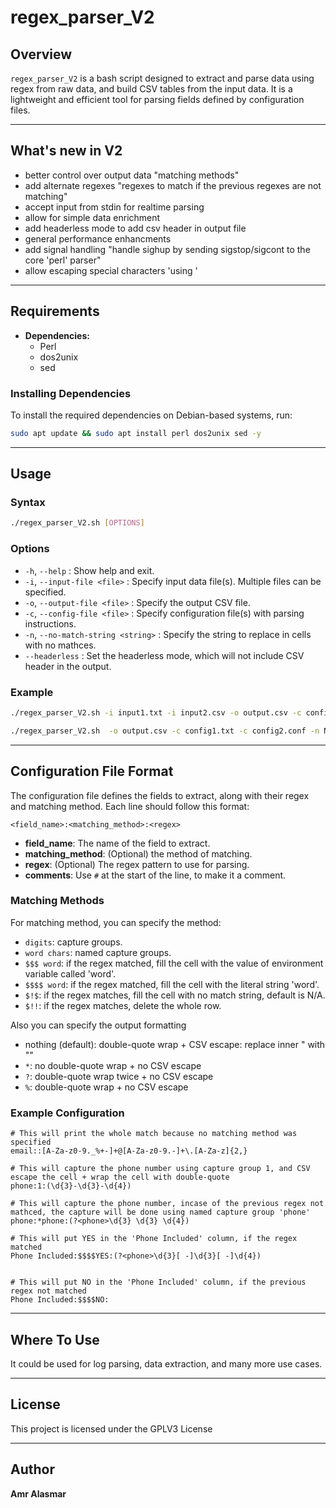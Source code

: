 # regex_parser_V2

## Overview
`regex_parser_V2` is a bash script designed to extract and parse data using regex from raw data, and build CSV tables from the input data. It is a lightweight and efficient tool for parsing fields defined by configuration files.

---

## What's new in V2
  - better control over output data "matching methods"
  - add alternate regexes "regexes to match if the previous regexes are not matching"
  - accept input from stdin for realtime parsing
  - allow for simple data enrichment
  - add headerless mode to add csv header in output file
  - general performance enhancments
  - add signal handling "handle sighup by sending sigstop/sigcont to the core 'perl' parser"
  - allow escaping special characters 'using \'
---


## Requirements
- **Dependencies:**
  - Perl
  - dos2unix
  - sed
### Installing Dependencies
To install the required dependencies on Debian-based systems, run:
```bash
sudo apt update && sudo apt install perl dos2unix sed -y
```

---

## Usage

### Syntax
```bash
./regex_parser_V2.sh [OPTIONS]
```

### Options
- `-h`, `--help` : Show help and exit.
- `-i`, `--input-file <file>` : Specify input data file(s). Multiple files can be specified.
- `-o`, `--output-file <file>` : Specify the output CSV file.
- `-c`, `--config-file <file>` : Specify configuration file(s) with parsing instructions.
- `-n`, `--no-match-string <string>` : Specify the string to replace in cells with no mathces. 
- `--headerless` : Set the headerless mode, which will not include CSV header in the output.


### Example
```bash
./regex_parser_V2.sh -i input1.txt -i input2.csv -o output.csv -c config1.txt -c config2.conf
```
```bash
./regex_parser_V2.sh  -o output.csv -c config1.txt -c config2.conf -n N/A --headerless < input.csv
```

---




## Configuration File Format

The configuration file defines the fields to extract, along with their regex and matching method. Each line should follow this format:

```plaintext
<field_name>:<matching_method>:<regex>
```
- **field_name**: The name of the field to extract.
- **matching_method**: (Optional) the method of matching.
- **regex**: (Optional) The regex pattern to use for parsing.
- **comments**: Use `#` at the start of the line, to make it a comment.

### Matching Methods


For matching method, you can specify the method:

* `digits`: capture groups.
* `word chars`: named capture groups.
* `$$$ word`: if the regex matched, fill the cell with the value of environment variable called 'word'.  
* `$$$$ word`: if the regex matched, fill the cell with the literal string 'word'.      
* `$!$`: if the regex matches, fill the cell with no match string, default is N/A.
* `$!!`: if the regex matches, delete the whole row.

Also you can specify the output formatting

* nothing (default): double-quote wrap + CSV escape: replace inner " with ""
* `*`: no double-quote wrap + no CSV escape
* `?`: double-quote wrap twice + no CSV escape
* `%`: double-quote wrap + no CSV escape



### Example Configuration

```plaintext
# This will print the whole match because no matching method was specified
email::[A-Za-z0-9._%+-]+@[A-Za-z0-9.-]+\.[A-Za-z]{2,}

# This will capture the phone number using capture group 1, and CSV escape the cell + wrap the cell with double-quote
phone:1:(\d{3}-\d{3}-\d{4})

# This will capture the phone number, incase of the previous regex not mathced, the capture will be done using named capture group 'phone'
phone:*phone:(?<phone>\d{3} \d{3} \d{4})

# This will put YES in the 'Phone Included' column, if the regex matched
Phone Included:$$$$YES:(?<phone>\d{3}[ -]\d{3}[ -]\d{4})


# This will put NO in the 'Phone Included' column, if the previous regex not matched
Phone Included:$$$$NO:

```

---


## Where To Use
It could be used for log parsing, data extraction, and many more use cases.

---



## License
This project is licensed under the GPLV3 License

---

## Author
**Amr Alasmar**
